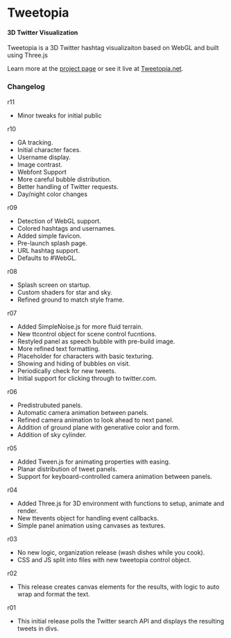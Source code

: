 Tweetopia
=========

#### 3D Twitter Visualization ####

Tweetopia is a 3D Twitter hashtag visualizaiton based on WebGL and built using Three.js

Learn more at the [project page](http://scott.j38.net/interactive/tweetopia/) or see it live at [Tweetopia.net](http://tweetopia.net/).

### Changelog ###

r11

-	Minor tweaks for initial public

r10

-	GA tracking.
-	Initial character faces.
-	Username display.
-	Image contrast.
-	Webfont Support
-	More careful bubble distribution.
-	Better handling of Twitter requests.
-	Day/night color changes

r09

-	Detection of WebGL support.
-	Colored hashtags and usernames.
-	Added simple favicon.
-	Pre-launch splash page.
-	URL hashtag support.
-	Defaults to #WebGL.

r08

-	Splash screen on startup.
-	Custom shaders for star and sky.
-	Refined ground to match style frame.

r07

-	Added SimpleNoise.js for more fluid terrain.
-	New ttcontrol object for scene control fucntions.
-	Restyled panel as speech bubble with pre-build image.
-	More refined text formatting.
-	Placeholder for characters with basic texturing.
-	Showing and hiding of bubbles on visit.
-	Periodically check for new tweets.
-	Initial support for clicking through to twitter.com.

r06

-	Predistrubuted panels.
-	Automatic camera animation between panels.
-	Refined camera animation to look ahead to next panel.
-	Addition of ground plane with generative color and form.
-	Addition of sky cylinder.

r05

-	Added Tween.js for animating properties with easing.
-	Planar distribution of tweet panels.
-	Support for keyboard-controlled camera animation between panels.

r04

-	Added Three.js for 3D environment with functions to setup, animate and render.
- 	New ttevents object for handling event callbacks.
-	Simple panel animation using canvases as textures.

r03

-	No new logic, organization release (wash dishes while you cook).
-	CSS and JS split into files with new tweetopia control object.

r02

-	This release creates canvas elements for the results, with logic to auto wrap and format the text.

r01

-	This initial release polls the Twitter search API and displays the resulting tweets in divs.